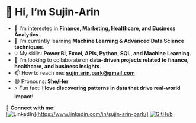 # 👋 Hi, I’m Sujin-Arin  

- 👀 I’m interested in **Finance, Marketing, Healthcare, and Business Analytics**.  
- 🌱 I’m currently learning **Machine Learning & Advanced Data Science techniques**.  
- 💡 My skills: **Power BI, Excel, APIs, Python, SQL, and Machine Learning**.  
- 🤝 I’m looking to collaborate on **data-driven projects related to finance, healthcare, and business insights**.  
- 📫 How to reach me: **sujin.arin.park@gmail.com**  
- 😄 Pronouns: **She/Her**  
- ⚡ Fun fact: **I love discovering patterns in data that drive real-world impact!**  

🔗 **Connect with me:**  
[![LinkedIn](https://img.shields.io/badge/LinkedIn-Profile-blue?style=flat-square&logo=linkedin)](https://www.linkedin.com/in/sujin-arin-park/]
[![GitHub](https://img.shields.io/badge/GitHub-Profile-black?style=flat-square&logo=github)](https://github.com/Sujin-Arin-DataWorld)  
